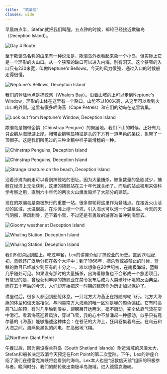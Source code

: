 ```yaml
---
title:  "欺骗岛"
classes: wide
---
```


早晨四点半，Stefan就把我们叫醒。五点钟的时候，邮轮已经接近欺骗岛（Deception Island）。

![Day 4 Route](https://ik.imagekit.io/wavelet/2011-Antarctica/tr:n-blogs/day4.jpg)

至于欺骗岛名称的由来有一种说法是，欺骗岛外表看起来象一个小岛，但实际上它是一个环形的火山口。从一个狭窄的缺口可以进入内海，别有洞天。这个狭窄的入口只有230米宽，叫做Neptune's Bellows。今天的风力很强，通过入口的时候船走得很慢。

![Neptune's Bellows, Deception Island](https://ik.imagekit.io/wavelet/2011-Antarctica/tr:n-blogs/_MG_7489_G0-WIkGi2Jj.jpg)

我们的登陆地点是捕鲸湾（Whalers Bay）。沿着山坡向上可以走到Neptune's Window，环形的山体在这里有一个豁口。山势不过100米高，从这里可以看到火山口的外侧。这里有很多岬海燕（Cape Petrels）和它们的幼鸟在这里筑巢。

![Look out from Neptune's Window, Deception Island](https://ik.imagekit.io/wavelet/2011-Antarctica/tr:n-blogs/_MG_7431_Hzun6gwXjDio.jpg)

欺骗岛是帽带企鹅（Chinstrap Penguin）的聚居地。我们下山的时候，正好有几只企鹅从海里游上岸。帽带企鹅明显特征是头的下方有一道黑色的条纹，象带了一顶帽子。这是我们所见过的三种企鹅中样子最滑稽的一种。

![Chinstrap Penguins, Deception Island](https://ik.imagekit.io/wavelet/2011-Antarctica/tr:n-blogs/_MG_7461_4VQ6iHcW7.jpg)

![Chinstrap Penguins, Deception Island](https://ik.imagekit.io/wavelet/2011-Antarctica/tr:n-blogs/_MG_7477_tpyZZlVeOvI.jpg)

![Strange creature on the beach, Deception Island](https://ik.imagekit.io/wavelet/2011-Antarctica/tr:n-blogs/IMG_1281_qXrtiP06d.jpg)

沿着沙滩向前走可以看到捕鲸站的旧址。因为大量捕杀，鲸鱼数量的急剧减少，捕鲸在经济上无法获利，这里的捕鲸站在三十年代就关闭了。而后的站点被用来做科学考察之用，直到六十年代的两次火山爆发毁坏了大部分的建筑。

现在的欺骗岛是南极旅行的重要一站，很多邮轮将这里作为登陆点。在接近火山活动的区域，水温很高。在沙滩上挖一个坑，引入海水可以泡一个温泉浴。今天的天气阴郁，寒风刺骨，还下着小雪，不过还是有勇敢的游客准备冲到海里去。

![Gloomy weather at Deception Island](https://ik.imagekit.io/wavelet/2011-Antarctica/tr:n-blogs/_MG_7451_y0xutbuwv.jpg)

![Whaling Station, Deception Island](https://ik.imagekit.io/wavelet/2011-Antarctica/tr:n-blogs/_MG_7485_IfIDaOYY3W.jpg)

![Whaling Station, Deception Island](https://ik.imagekit.io/wavelet/2011-Antarctica/tr:n-blogs/_MG_7481_y6AN5cb4U.jpg)


我们8点钟回到船上。吃过早餐，Lex的讲座介绍了捕鲸业的历史。直到20世纪初，蓝鲸还广泛地分布在各个大洋中；到了1966年，捕杀蓝鲸被禁止的时候，蓝鲸的数目已经减少到原有的十分之一。难以想象在20世纪初，在南极海域，蓝鲸几乎随处可见。如果没有那时的大量捕杀，出海看鲸鱼也不会形成一个旅游项目。有意思的是，曾经获利丰厚的捕鲸业在禁令发布后成为人类破坏环境的反面典型。而在五十年后的今天，人们却开始把这一时期的建筑作为历史加以保护了。

讲座过后，很多人都回到船舱休息。一只北方大海燕正在跟随邮轮飞行。北方大海燕的体型和信天翁相似，与同类南方大海燕的唯一区别是喙的颜色偏红。它有时高高飞过船顶，有时几乎触到浪尖，翅膀展开达两米，毫不扇动，完全依靠气流在空中滑行。看着海燕迎着风浪，穿过飞雪，我的心中不禁涌起一种感动，似乎只有高尔基的《海燕》能够描述这种体会：在苍茫的大海上，狂风卷集着乌云。在乌云和大海之间，海燕象黑色的闪电，在高傲地飞翔。

![Northern Giant Petrel](https://ik.imagekit.io/wavelet/2011-Antarctica/tr:n-blogs/_MG_7502_CH-Lc97cEG.jpg)

午餐过后，因为南设得兰群岛（South Shetland Islands）附近海域的风浪太大，Stefan和船长决定取消今天预定在Fort Point的第二次登陆。下午，Lex的讲座介绍了我们在德雷克海峡将会看到的海鸟。Lex本人也是“拯救信天翁”组织的积极参与者。晚间时分，我们的邮轮驶出南极半岛海域，进入德雷克海峡。